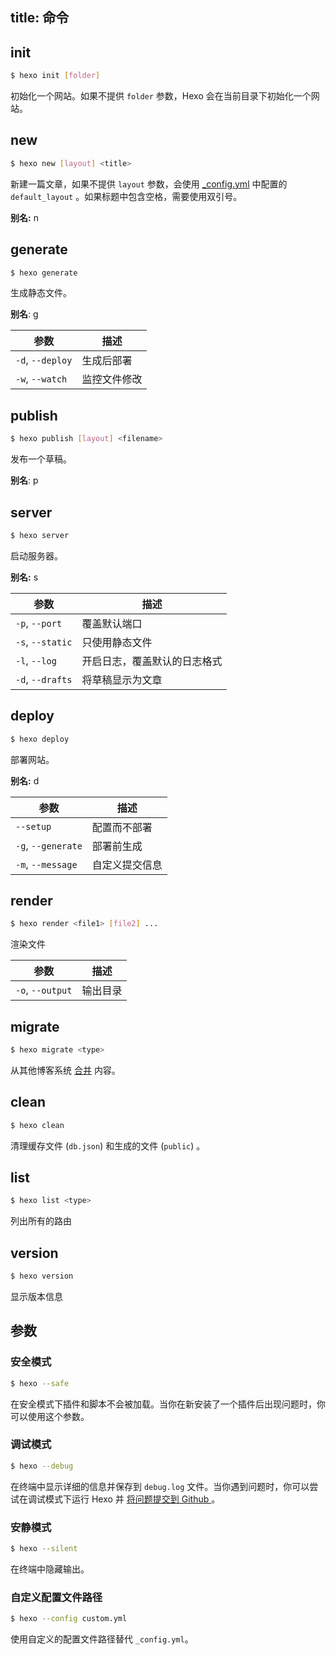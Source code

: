 title: 命令
---
## init

``` bash
$ hexo init [folder]
```

初始化一个网站。如果不提供 `folder` 参数，Hexo 会在当前目录下初始化一个网站。

## new

``` bash
$ hexo new [layout] <title>
```

新建一篇文章，如果不提供 `layout` 参数，会使用 [_config.yml](configuration.html) 中配置的 `default_layout` 。如果标题中包含空格，需要使用双引号。

**别名:** n

## generate

``` bash
$ hexo generate
```

生成静态文件。

**别名**: g

参数 | 描述
--- | ---
`-d`, `--deploy` | 生成后部署
`-w`, `--watch` | 监控文件修改

## publish

``` bash
$ hexo publish [layout] <filename>
```

发布一个草稿。

**别名**: p

## server

``` bash
$ hexo server
```

启动服务器。

**别名:** s

参数 | 描述
--- | ---
`-p`, `--port` | 覆盖默认端口
`-s`, `--static` | 只使用静态文件
`-l`, `--log` | 开启日志，覆盖默认的日志格式
`-d`, `--drafts` | 将草稿显示为文章

## deploy

``` bash
$ hexo deploy
```

部署网站。

**别名:** d

参数 | 描述
--- | ---
`--setup` | 配置而不部署
`-g`, `--generate` | 部署前生成
`-m`, `--message` | 自定义提交信息

## render

``` bash
$ hexo render <file1> [file2] ...
```

渲染文件

参数 | 描述
--- | ---
`-o`, `--output` | 输出目录

## migrate

``` bash
$ hexo migrate <type>
```

从其他博客系统 [合并](migration.html) 内容。

## clean

``` bash
$ hexo clean
```

清理缓存文件 (`db.json`) 和生成的文件 (`public`) 。

## list

``` bash
$ hexo list <type>
```

列出所有的路由

## version

``` bash
$ hexo version
```

显示版本信息

## 参数

### 安全模式

``` bash
$ hexo --safe
```

在安全模式下插件和脚本不会被加载。当你在新安装了一个插件后出现问题时，你可以使用这个参数。

### 调试模式

``` bash
$ hexo --debug
```

在终端中显示详细的信息并保存到 `debug.log` 文件。当你遇到问题时，你可以尝试在调试模式下运行 Hexo 并 [将问题提交到 Github ](https://github.com/hexojs/hexo/issues/new)。

### 安静模式

``` bash
$ hexo --silent
```

在终端中隐藏输出。

### 自定义配置文件路径

``` bash
$ hexo --config custom.yml
```

使用自定义的配置文件路径替代 `_config.yml`。
